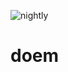 ![nightly](https://camo.githubusercontent.com/07824dbc41d7b25e7a2041f9cfab3cc3609dd650/68747470733a2f2f696d672e736869656c64732e696f2f62616467652f72757374632d6e696768746c792d6c69676874677261792e737667)

# doem


